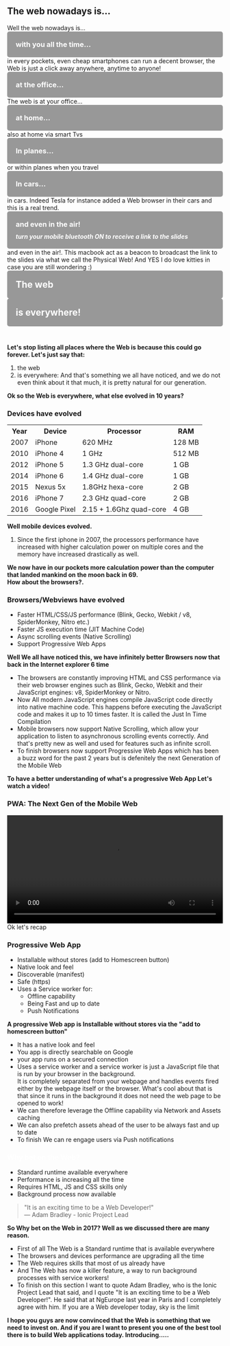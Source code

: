 <section>
    <h1>The web nowadays is...</h1>
    <aside class="notes">
        Well the web nowadays is...
    </aside>
</section>

<section data-background-video="./img/mobiles.mp4" data-background-video-loop data-background-color="#fff" data-background-video-playbackRate="0.7" data-background-style="cover">
    <div layout="column" layout-align="center center" h100>
       <div style="background-color: rgba(0, 0, 0, 0.4); padding: 20px; border-radius: 5px;">
            <h3 style="color:#fff; margin:0">with you all the time...</h3>
        </div>
    </div>
    <aside class="notes">
        in every pockets, even cheap smartphones can run a decent browser, the Web is just a click away anywhere, anytime to anyone!
    </aside>
</section>

<section data-background-video="./img/office_cat.mp4" data-background-video-loop data-background-color="#fff" data-background-style="cover">
    <div layout="column" layout-align="center center" h100>
       <div style="background-color: rgba(0, 0, 0, 0.4); padding: 20px; border-radius: 5px;">
            <h3 style="color:#fff; margin:0">at the office...</h3>
        </div>
    </div>
    <aside class="notes">
        The web is at your office...
    </aside>
</section>

<section data-background-video="./img/tv.mp4" data-background-video-loop data-background-color="#fff" data-background-style="cover">
    <div layout="column" layout-align="center center" h100>
       <div style="background-color: rgba(0, 0, 0, 0.4); padding: 20px; border-radius: 5px;">
            <h3 style="color:#fff; margin:0">at home...</h3>
        </div>
    </div>
    <aside class="notes">
        also at home via smart Tvs
    </aside>
</section>

<section data-background-image="./img/plane_seets.jpg" class="stretch">
    <div layout="column" layout-align="center center" h100>
       <div style="background-color: rgba(0, 0, 0, 0.4); padding: 20px; border-radius: 5px;">
            <h3 style="color:#fff; margin:0">In planes...</h3>
        </div>
    </div>
    <aside class="notes">
        or within planes when you travel
    </aside>
</section>

<section data-background-image="./img/tesla_dashboard.jpg" class="stretch">
    <div layout="column" layout-align="center center" h100>
       <div style="background-color: rgba(0, 0, 0, 0.4); padding: 20px; border-radius: 5px;">
            <h3 style="color:#fff; margin:0">In cars...</h3>
        </div>
    </div>
    <aside class="notes">
        in cars. Indeed Tesla for instance added a Web browser in their cars and this is a real trend.
    </aside>
</section>

<section data-background-video="./img/in-the-air.mp4" data-background-video-loop data-background-color="#95b1ec" data-background-video-playbackRate="0.7" data-background-style="cover">
    <div layout="column" layout-align="center center" h100>
       <div style="background-color: rgba(0, 0, 0, 0.4); padding: 20px; border-radius: 5px;">
            <h3 style="color:#fff; margin:0 0 10px 0">and even in the air!</h3>
            <h5 style="color:#fff; margin:0">turn your mobile bluetooth ON to receive a link to the slides</h5>
        </div>
    </div>
    <aside class="notes">
        and even in the air!. This macbook act as a beacon to broadcast the link to the slides via what we call the Physical Web! And YES I do love kitties in case you are still wondering :)
    </aside>
</section>


<section data-background-image="../../img/meme/everywhere.png" class="stretch">
    <div layout="column" layout-align="space-between center" h100>
        <div class="fragment" style="background-color: rgba(0, 0, 0, 0.4); padding: 20px; border-radius: 5px;">
            <h1 style="color:#fff; margin:0">The web</h1>
        </div>
        <span flex></span>
        <div class="fragment" style="background-color: rgba(0, 0, 0, 0.4); padding: 20px; border-radius: 5px; margin-bottom: 40px">
            <h1 style="color:#fff; margin:0">is everywhere!</h1>
        </div>
    </div>
    <aside class="notes">
        <b>Let's stop listing all places where the Web is because this could go forever. Let's just say that: </b>
        <ol>
            <li>the web</li>
            <li>is everywhere: And that's something we all have noticed, and we do not even think about it that much, it is pretty natural for our generation. </li>
        </ol>
        <b>Ok so the Web is everywhere, what else evolved in 10 years?</b>
    </aside>
</section>

<section data-background-video="./img/iphone_evolution.mp4" data-background-video-loop data-background-color="#fff"  class="stretch video-opacity-30">
    <div layout="column" layout-align="center center" h100>
       <h3>Devices have evolved</h3>
        <table class="fragment">
            <tr >
                <th>Year</th>
                <th>Device</th>
                <th>Processor</th>
                <th>RAM</th>
            </tr>
            <tr >
                <td>2007</td>
                <td>iPhone</td>
                <td>620 MHz</td>
                <td>128 MB</td>
            </tr>
            <tr>
                <td>2010</td>
                <td>iPhone 4</td>
                <td>1 GHz</td>
                <td>512 MB</td>
            </tr>
            <tr >
                <td>2012</td>
                <td>iPhone 5</td>
                <td>1.3 GHz dual-core</td>
                <td>1 GB</td>
            </tr>
            <tr>
                <td>2014</td>
                <td>iPhone 6</td>
                <td>1.4 GHz dual-core</td>
                <td>1 GB</td>
            </tr>
            <tr >
                <td>2015</td>
                <td>Nexus 5x</td>
                <td>1.8GHz hexa-core </td>
                <td>2 GB</td>
            </tr>
            <tr>
                <td>2016</td>
                <td>iPhone 7</td>
                <td>2.3 GHz quad-core</td>
                <td>2 GB</td>
            </tr>
            <tr >
                <td>2016</td>
                <td>Google Pixel</td>
                <td>2.15 + 1.6Ghz quad-core</td>
                <td>4 GB</td>
            </tr>
        </table>
    </div>
    <aside class="notes">
        <b>Well mobile devices evolved. </b>
        <ol>
            <li>Since the first iphone in 2007, the processors performance have increased with higher calculation power on multiple cores and the memory have increased drastically as well.</li>
        </ol>
        <b>We now have in our pockets more calculation power than the computer that landed mankind on the moon back in 69.</b>
        <br/>
        <b>How about the browsers?.</b>
    </aside>
</section>
 <!-- 
<section data-background-video="./img/unleashed.mp4" data-background-video-loop data-background-color="#000" data-background-style="cover">
    <div class="fragment" style="background-color: rgba(0, 0, 0, 0.4); padding: 20px; border-radius: 5px;">
        <img src="../../img/js-logo.png" width="15%" class="img-plain"/>
        <h3 style="color:#fff; margin:0">JavaScript has evolved</h3>
        <ul>
            <li class="fragment">Asynchronous (promises, async, await)</li>
            <li class="fragment">Modules</li>
            <li class="fragment">Classes</li>
            <li class="fragment">Better IDEs support</li>
        </ul>
        <h4 class="fragment green">The most popular language in the world</h4>-->
        <!-- "https://stackoverflow.com/insights/survey/2017#technology-programming-languages" -->
    <!-- </div>
    
    <aside class="notes">and so much more, which makes it according to stackoverflow survey 2017: The most popular language in the world  </aside>
</section> -->

<section data-background-image="./img/browsers.png" data-autoplay data-background-video-loop data-background-color="#fff"  data-background-video-playbackRate="0.02" class="video-opacity-30">
        <h3>Browsers/Webviews have evolved</h3>
        <ul>
            <li class="fragment">Faster HTML/CSS/JS performance (Blink, Gecko, Webkit / v8, SpiderMonkey, Nitro etc.)</li>
            <li class="fragment">Faster JS execution time (JIT Machine Code)</li>
            <li class="fragment">Async scrolling events (Native Scrolling)</li>
            <li class="fragment">Support Progressive Web Apps</li>
        </ul>    
    <aside class="notes">
        <b>Well We all have noticed this, we have infinitely better Browsers now that back in the Internet explorer 6 time</b>
        <ul>
            <li>The browsers are constantly improving HTML and CSS performance via their web browser engines such as Blink, Gecko, Webkit and their JavaScript engines: v8, SpiderMonkey or Nitro.</li>
            <li>Now All modern JavaScript engines compile JavaScript code directly into native machine code. This happens before executing the JavaScript code and makes it up to 10 times faster. It is called the Just In Time Compilation</li>
            <li>Mobile browsers now support Native Scrolling, which allow your application to listen to asynchronous scrolling events correctly. And that's pretty new as well and used for features such as infinite scroll.</li>
            <li>To finish browsers now support Progressive Web Apps which has been a buzz word for the past 2 years but is defenitely the next Generation of the Mobile Web</li>
        </ul>
        <b>To have a better understanding of what's a progressive Web App Let's watch a video!</b>
    </aside>
</section>

<section data-background-color="#000">
        <h3>PWA: The Next Gen of the Mobile Web</h3>
        <!--youtube-dl -v https://www.youtube.com/watch?v=3tb-1MWg44Y --skip-download --sub-format vtt --write-sub-->
        <video width="100%" controls data-autoplay>
            <source src="./img/mobile_web_next_gen.mp4" type="video/mp4">
            <track src="./img/mobile_web_next_gen.vtt" label="English" kind="captions" srclang="en-us" default >
            Your browser does not support the video tag.
        </video>
    <aside class="notes">
        Ok let's recap
    </aside>
</section>

<section>
    <h3>Progressive Web App</h3>
    <ul>
        <li>Installable without stores (add to Homescreen button)</li>
        <li class="fragment">Native look and feel</li>
        <li class="fragment">Discoverable (manifest)</li>
        <li class="fragment">Safe (https)</li>
        <li class="fragment">Uses a Service worker for:
            <ul>
                <li class="fragment">Offline capability</li>
                <li class="fragment">Being Fast and up to date</li>
                <li class="fragment">Push Notifications</li>
            </ul>
        </li>
    </ul>
    <aside class="notes">
        <b>A progressive Web app is Installable without stores via the "add to homescreen button"</b>
        <ul>
            <li>It has a native look and feel</li>
            <li>You app is directly searchable on Google</li>
            <li>your app runs on a secured connection</li>
            <li>Uses a service worker and a service worker is just a JavaScript file that is run by your browser in the background. <br/>It is completely separated from your webpage and handles events fired either by the webpage itself or the browser. What's cool about that is that since it runs in the background it does not need the web page to be opened to work!</li>
            <li>We can therefore leverage the Offline capability via Network and Assets caching</li>
            <li>We can also prefetch assets ahead of the user to be always fast and up to date</li>
            <li>To finish We can re engage users via Push notifications</li>
        </ul>
        <b></b>
    </aside>
</section>

<section>
    <h3 style="color:#fff;">Why bet on the Web?</h3>
    <ul>
        <li class="fragment">Standard runtime available everywhere</li>
        <li class="fragment">Performance is increasing all the time</li>
        <li class="fragment">Requires HTML, JS and CSS skills only</li>
        <li class="fragment">Background process now available</li>
    </ul>
    <blockquote class="fragment">
        "It is an exciting time to be a Web Developer!"
        <footer>— Adam Bradley - Ionic Project Lead</footer>
    </blockquote>
    <aside class="notes">
        <b>So Why bet on the Web in 2017? Well as we discussed there are many reason.</b>
        <ul>
            <li>First of all The Web is a Standard runtime that is available everywhere</li>
            <li>The browsers and devices performance are upgrading all the time</li>
            <li>The Web requires skills that most of us already have</li>
            <li>And The Web has now a killer feature, a way to run background processes with service workers!</li>
            <li>To finish on this section I want to quote Adam Bradley, who is the Ionic Project Lead that said, and I quote "It is an exciting time to be a Web Developer!". He said that at NgEurope last year in Paris and I completely agree with him. If you are a Web developer today, sky is the limit</li>
        </ul>
        <b>I hope you guys are now convinced that the Web is something that we need to invest on. And if you are I want to present you one of the best tool there is to build Web applications today. Introducing.....</b>
    </aside>
</section>